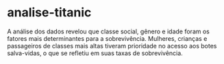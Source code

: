 # analise-titanic
A análise dos dados revelou que classe social, gênero e idade foram os fatores mais determinantes para a sobrevivência. Mulheres, crianças e passageiros de classes mais altas tiveram prioridade no acesso aos botes salva-vidas, o que se refletiu em suas taxas de sobrevivência.
